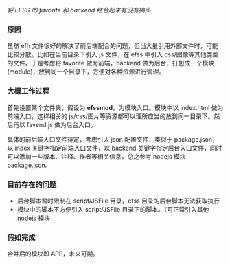 *将 EFSS 的 favorite 和 backend 结合起来有没有搞头*

### 原因

虽然 efh 文件很好的解决了前后端配合的问题，但当大量引用外部文件时，可能比较分散。比如在当前目录下引入 js 文件，在 efss 中引入 css/图像等其他类型的文件。于是考虑将 favorite 做为前端，backend 做为后台，打包成一个模块(module)，放到同一个目录下，方便对各种资源进行管理。

### 大概工作过程

首先设置某个文件夹，假设为 **efssmod**，为模块入口。模块中以 index.html 做为前端入口，这样相关的 js/css/图片等资源都可以理所应当的放到同一目录下。然后再以 favend.js 做为后台入口。

具体的前后端入口文件待定，考虑引入 json 配置文件，类似于 package.json，以 index 关键字指定前端入口文件，以 backend 关键字指定后台入口文件，同时可以添加一些版本、注释、作者等相关信息，总之参考 nodejs 模块 package.json。

### 目前存在的问题

- 后台脚本暂时限制在 script/JSFile 目录，efss 目录的后台脚本无法获取执行
- 模块中的脚本不方便引入 script/JSFile 目录下的脚本。（可正常引入其他 nodejs 模块

### 假如完成

合并后的模块即 APP，未来可期。